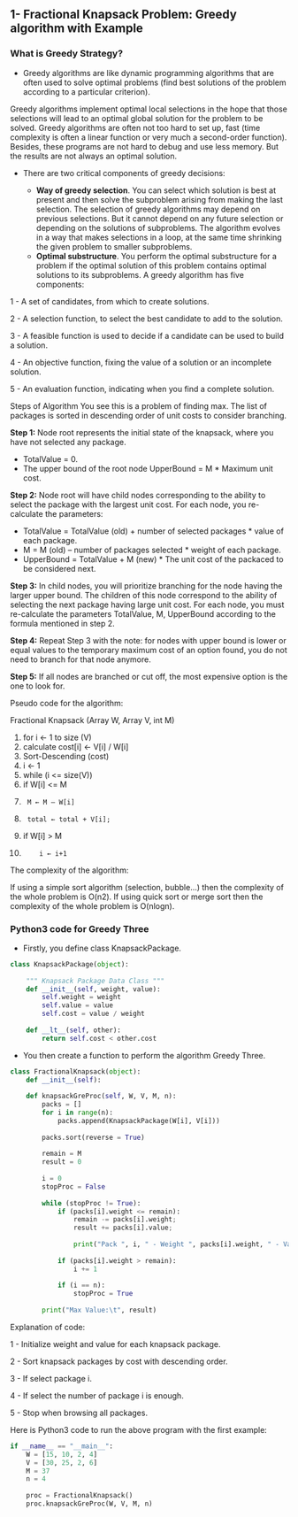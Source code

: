 ## 1- Fractional Knapsack Problem: Greedy algorithm with Example
### What is Greedy Strategy?
- Greedy algorithms are like dynamic programming algorithms that are often used to solve optimal problems (find best solutions of the problem according to a particular criterion).

Greedy algorithms implement optimal local selections in the hope that those selections will lead to an optimal global solution for the problem to be solved. Greedy algorithms are often not too hard to set up, fast (time complexity is often a linear function or very much a second-order function). Besides, these programs are not hard to debug and use less memory. But the results are not always an optimal solution.
- There are two critical components of greedy decisions:

  - **Way of greedy selection**. You can select which solution is best at present and then solve the subproblem arising from making the last selection. The selection of greedy algorithms may depend on previous selections. But it cannot depend on any future selection or depending on the solutions of subproblems. The algorithm evolves in a way that makes selections in a loop, at the same time shrinking the given problem to smaller subproblems.
  - **Optimal substructure**. You perform the optimal substructure for a problem if the optimal solution of this problem contains optimal solutions to its subproblems.
A greedy algorithm has five components:

1 - A set of candidates, from which to create solutions.

2 - A selection function, to select the best candidate to add to the solution.

3 - A feasible function is used to decide if a candidate can be used to build a solution.

4 - An objective function, fixing the value of a solution or an incomplete solution.

5 - An evaluation function, indicating when you find a complete solution.

Steps of Algorithm
You see this is a problem of finding max. The list of packages is sorted in descending order of unit costs to consider branching.

**Step 1:** Node root represents the initial state of the knapsack, where you have not selected any package.
  - TotalValue = 0.
  - The upper bound of the root node UpperBound = M * Maximum unit cost.

**Step 2:** Node root will have child nodes corresponding to the ability to select the package with the largest unit cost. For each node, you re-calculate the parameters:
  - TotalValue = TotalValue (old) + number of selected packages * value of each package.
  - M = M (old) – number of packages selected * weight of each package.
  - UpperBound = TotalValue + M (new) * The unit cost of the packaced to be considered next.

**Step 3:** In child nodes, you will prioritize branching for the node having the larger upper bound. The children of this node correspond to the ability of selecting the next package having large unit cost. For each node, you must re-calculate the parameters TotalValue, M, UpperBound according to the formula mentioned in step 2.

**Step 4:** Repeat Step 3 with the note: for nodes with upper bound is lower or equal values to the temporary maximum cost of an option found, you do not need to branch for that node anymore.

**Step 5:** If all nodes are branched or cut off, the most expensive option is the one to look for.

Pseudo code for the algorithm:

Fractional Knapsack (Array W, Array V, int M)
1. for i <- 1 to size (V)
2. 	calculate cost[i] <- V[i] / W[i]
3. Sort-Descending (cost)
4. i ← 1
5. while (i <= size(V))
6. 	if  W[i] <= M 
7.		M ← M – W[i]
8.		total ← total + V[i];
9. 	if  W[i] > M
10. 		i ← i+1

The complexity of the algorithm:

If using a simple sort algorithm (selection, bubble…) then the complexity of the whole problem is O(n2).
If using quick sort or merge sort then the complexity of the whole problem is O(nlogn).

### Python3 code for Greedy Three

- Firstly, you define class KnapsackPackage.

```python
class KnapsackPackage(object): 
      
    """ Knapsack Package Data Class """
    def __init__(self, weight, value): 
        self.weight = weight 
        self.value = value 
        self.cost = value / weight 
  
    def __lt__(self, other): 
        return self.cost < other.cost 
```
- You then create a function to perform the algorithm Greedy Three.

```python
class FractionalKnapsack(object):
    def __init__(self):
        
    def knapsackGreProc(self, W, V, M, n):
        packs = []
        for i in range(n): 
            packs.append(KnapsackPackage(W[i], V[i]))
            
        packs.sort(reverse = True)
        
        remain = M
        result = 0
        
        i = 0
        stopProc = False
        
        while (stopProc != True):
            if (packs[i].weight <= remain):
                remain -= packs[i].weight;
                result += packs[i].value;
                
                print("Pack ", i, " - Weight ", packs[i].weight, " - Value ", packs[i].value)
            
            if (packs[i].weight > remain):
                i += 1
                
            if (i == n):
                stopProc = True            
        
        print("Max Value:\t", result)  
```

Explanation of code:

  1 - Initialize weight and value for each knapsack package.

  2 - Sort knapsack packages by cost with descending order.
  
  3 - If select package i.
  
  4 - If select the number of package i is enough.
  
  5 - Stop when browsing all packages.
  
Here is Python3 code to run the above program with the first example:
  
```python
if __name__ == "__main__": 
    W = [15, 10, 2, 4] 
    V = [30, 25, 2, 6] 
    M = 37
    n = 4
    
    proc = FractionalKnapsack()
    proc.knapsackGreProc(W, V, M, n)
```
